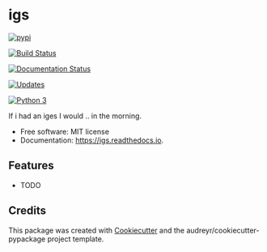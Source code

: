 # igs

[![pypi](https://img.shields.io/pypi/v/igs.svg)](https://pypi.python.org/pypi/igs)

[![Build Status](https://travis-ci.org/lepy/igs.svg?branch=master)](https://travis-ci.org/lepy/igs)

[![Documentation Status](https://readthedocs.org/projects/igs/badge/?version=latest)](http://igs.readthedocs.io/en/latest/?badge=latest)

[![Updates](https://pyup.io/repos/github/lepy/igs/shield.svg)](https://pyup.io/repos/github/lepy/igs/)

[![Python 3](https://pyup.io/repos/github/lepy/igs/python-3-shield.svg)](https://pyup.io/repos/github/lepy/igs/)

If i had an iges I would .. in the morning.


* Free software: MIT license
* Documentation: https://igs.readthedocs.io.


## Features

* TODO

## Credits

This package was created with [Cookiecutter](https://github.com/audreyr/cookiecutter) and the audreyr/cookiecutter-pypackage project template.


